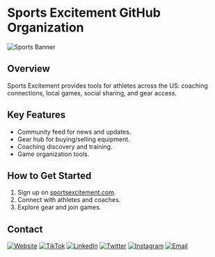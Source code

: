 # Sports Excitement GitHub Organization

![Sports Banner](https://pbs.twimg.com/profile_banners/1313578527468515335/1611678943/600x200)

## Overview

Sports Excitement provides tools for athletes across the US: coaching connections, local games, social sharing, and gear access.

## Key Features

- Community feed for news and updates.
- Gear hub for buying/selling equipment.
- Coaching discovery and training.
- Game organization tools.

## How to Get Started

1. Sign up on [sportsexcitement.com](https://sportsexcitement.com/).
2. Connect with athletes and coaches.
3. Explore gear and join games.

## Contact

[![Website](https://img.shields.io/badge/Website-sportsexcitement.com-blue)](https://sportsexcitement.com/)
[![TikTok](https://img.shields.io/badge/TikTok-@sports_excitement-black?logo=tiktok)](https://www.tiktok.com/@sports_excitement)
[![LinkedIn](https://img.shields.io/badge/LinkedIn-Sports%20Excitement-blue?logo=linkedin)](https://www.linkedin.com/company/sportsexcitement/)
[![Twitter](https://img.shields.io/badge/Twitter-@Sports_Excitement-blue?logo=twitter)](https://twitter.com/Sports_Excitement)
[![Instagram](https://img.shields.io/badge/Instagram-sports.excitement-purple?logo=instagram)](https://www.instagram.com/sports.excitement)
[![Email](https://img.shields.io/badge/Email-info@sportsexcitement.com-red?logo=gmail)](mailto:info@sportsexcitement.com)

